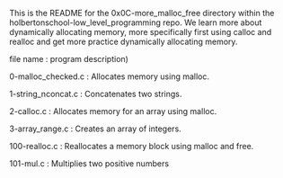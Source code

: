 This is the README for the 0x0C-more_malloc_free directory within the holbertonschool-low_level_programming repo. We learn more about dynamically allocating memory, more specifically first using calloc and realloc and get more practice dynamically allocating memory.

file name : program description)

0-malloc_checked.c : Allocates memory using malloc.

1-string_nconcat.c : Concatenates two strings.

2-calloc.c : Allocates memory for an array using malloc.

3-array_range.c : Creates an array of integers.

100-realloc.c : Reallocates a memory block using malloc and free.

101-mul.c : Multiplies two positive numbers
